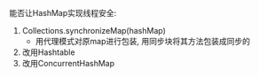 能否让HashMap实现线程安全:
1. Collections.synchronizeMap(hashMap)
    * 用代理模式对原map进行包装, 用同步块将其方法包装成同步的
2. 改用Hashtable
3. 改用ConcurrentHashMap